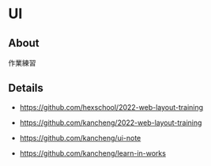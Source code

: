 # UI

## About

作業練習

## Details

- https://github.com/hexschool/2022-web-layout-training

- https://github.com/kancheng/2022-web-layout-training

- https://github.com/kancheng/ui-note

- https://github.com/kancheng/learn-in-works